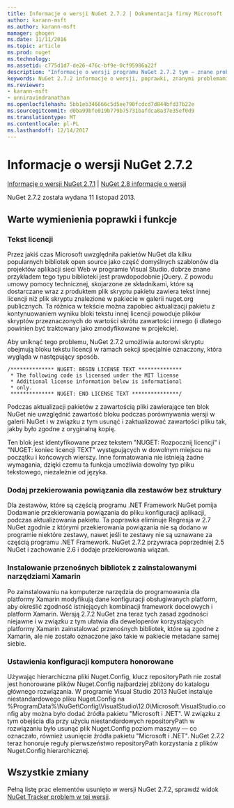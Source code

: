 ```yaml
---
title: Informacje o wersji NuGet 2.7.2 | Dokumentacja firmy Microsoft
author: karann-msft
ms.author: karann-msft
manager: ghogen
ms.date: 11/11/2016
ms.topic: article
ms.prod: nuget
ms.technology: 
ms.assetid: c775d1d7-de26-476c-bf9e-0cf95986a22f
description: "Informacje o wersji programu NuGet 2.7.2 tym — znane problemy, poprawki, dodatkowe funkcje i dcr."
keywords: NuGet 2.7.2 informacje o wersji, poprawki, znanymi problemami, nowe funkcje, dcr
ms.reviewer:
- karann-msft
- unniravindranathan
ms.openlocfilehash: 5bb1eb346666c5d5ee790fcdcd7d844bfd37b22e
ms.sourcegitcommit: d0ba99bfe019b779b75731bafdca8a37e35ef0d9
ms.translationtype: MT
ms.contentlocale: pl-PL
ms.lasthandoff: 12/14/2017
---
```

# <a name="nuget-272-release-notes"></a>Informacje o wersji NuGet 2.7.2

[Informacje o wersji NuGet 2.7.1](../release-notes/nuget-2.7.1.md) | [NuGet 2.8 informacje o wersji](../release-notes/nuget-2.8.md)

NuGet 2.7.2 została wydana 11 listopad 2013.

## <a name="noteworthy-bug-fixes-and-features"></a>Warte wymienienia poprawki i funkcje

### <a name="license-text"></a>Tekst licencji
Przez jakiś czas Microsoft uwzględniła pakietów NuGet dla kilku popularnych bibliotek open source jako część domyślnych szablonów dla projektów aplikacji sieci Web w programie Visual Studio. dobrze znane przykładem tego typu biblioteki jest prawdopodobnie jQuery. Z powodu umowy pomocy technicznej, skojarzone ze składnikami, które są dostarczane wraz z produktem plik skryptu pakietu zawiera tekst innej licencji niż plik skryptu znalezione w pakiecie w galerii nuget.org publicznych. Ta różnica w tekście można zapobiec aktualizacji pakietu z kontynuowaniem wyniku bloki tekstu innej licencji powoduje plików skryptów przeznaczonych do wartości skrótu zawartości innego (i dlatego powinien być traktowany jako zmodyfikowane w projekcie).

Aby uniknąć tego problemu, NuGet 2.7.2 umożliwia autorowi skryptu obejmują bloku tekstu licencji w ramach sekcji specjalnie oznaczony, która wygląda w następujący sposób.

    /************** NUGET: BEGIN LICENSE TEXT **************
     * The following code is licensed under the MIT license
     * Additional license information below is informational
     * only.
     ************** NUGET: END LICENSE TEXT ***************/

Podczas aktualizacji pakietów z zawartością pliki zawierające ten blok NuGet nie uwzględnić zawartość bloku podczas porównywania wersji w galerii NuGet i w związku z tym usunąć i zaktualizować zawartości pliku tak, jakby było zgodne z oryginalną kopię.

Ten blok jest identyfikowane przez tekstem "NUGET: Rozpocznij licencji" i "NUGET: koniec licencji TEXT" występujących w dowolnym miejscu na początku i końcowych wierszy.  Inne formatowania nie istnieją żadne wymagania, dzięki czemu ta funkcja umożliwia dowolny typ pliku tekstowego, niezależnie od języka.

### <a name="add-binding-redirects-for-non-framework-assemblies"></a>Dodaj przekierowania powiązania dla zestawów bez struktury
Dla zestawów, które są częścią programu .NET Framework NuGet pomija Dodawanie przekierowania powiązania do pliku konfiguracji aplikacji, podczas aktualizowania pakietu. Ta poprawka eliminuje Regresja w 2.7 NuGet zgodnie z którymi przekierowania powiązania nie są dodano w programie niektóre zestawy, nawet jeśli te zestawy nie są uznawane za częścią programu .NET Framework. NuGet 2.7.2 przywraca poprzedniej 2.5 NuGet i zachowanie 2.6 i dodaje przekierowania wiązań.

### <a name="installing-portable-libraries-with-xamarin-tools-installed"></a>Instalowanie przenośnych bibliotek z zainstalowanymi narzędziami Xamarin
Po zainstalowaniu na komputerze narzędzia do programowania dla platformy Xamarin modyfikują dane konfiguracji obsługiwanych platform, aby określić zgodność istniejących kombinacji framework docelowych i platform Xamarin. Wersją 2.7.2 NuGet zna teraz tych zasad zgodności niejawne i w związku z tym ułatwia dla deweloperów korzystających platformy Xamarin zainstalować przenośnych bibliotek, które są zgodne z Xamarin, ale nie zostało oznaczone jako takie w pakiecie metadane samej siebie.

### <a name="machine-wide-configuration-settings-honored"></a>Ustawienia konfiguracji komputera honorowane
Używając hierarchiczna pliki Nuget.Config, klucz repositoryPath nie został jest honorowane plików Nuget.Config najbardziej zbliżony do katalogu głównego rozwiązania. W programie Visual Studio 2013 NuGet instaluje niestandardowego pliku Nuget.Config na %ProgramData%\NuGet\Config\VisualStudio\12.0\Microsoft.VisualStudio.config aby można było dodać źródła pakietu "Microsoft i .NET". W związku z tym obejścia dla przy użyciu niestandardowych repositoryPath w rozwiązaniu było usunąć plik Nuget.Config poziom maszyny — co oznaczało, również usunięcie źródła pakietu "Microsoft i .NET". NuGet 2.7.2 teraz honoruje reguły pierwszeństwo repositoryPath korzystania z plików Nuget.Config hierarchicznej.

## <a name="all-changes"></a>Wszystkie zmiany
Pełną listę prac elementów usunięto w wersji NuGet 2.7.2, sprawdź widok [NuGet Tracker problem w tej wersji](https://nuget.codeplex.com/workitem/list/advanced?keyword=&status=All&type=All&priority=All&release=NuGet%202.7.2&assignedTo=All&component=All&sortField=LastUpdatedDate&sortDirection=Descending&page=0&reasonClosed=Fixed).
